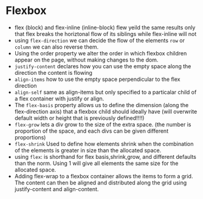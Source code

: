 # Flexbox
- flex (block) and flex-inline (inline-block) flew yeild the same results only that flex breaks the horiztonal flow of its siblings while flex-inline will not
- using `flex-direction` we can decide the flow of the elements `row` or `column` we can also reverse them.
- Using the order property we alter the order in which flexbox children appear on the page, without making changes to the dom.
- `justify-content` declares how you can use the empty space along the direction the content is flowing
- `align-items` how to use the empty space perpendicular to the flex direction
- `align-self` same as align-items but only specified to a particalar child of a flex container with justify or align.
- The `flex-basis` property allows us to define the dimension (along the flex-direction axis) that a flexbox child should ideally have (will overwrite default width or height that is previously defined!!!!)
- `flex-grow` lets a div grow to the size of the extra space. (the number is proportion of the space, and each divs can be given different proportions)
- `flex-shrink` Used to define how elements shrink when the combination of the elements is greater in size than the allocated space.
- using `flex`: is shorthand for flex basis,shrink,grow, and different defaults than the norm. Using 1 will give all elements the same size for the allocated space.
- Adding flex-wrap to a flexbox container allows the items to form a grid. The content can then be aligned and distributed along the grid using justify-content and align-content.
